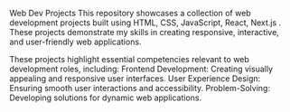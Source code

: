 Web Dev Projects
This repository showcases a collection of web development projects built using HTML, CSS, JavaScript, React, Next.js . These projects demonstrate my skills in creating responsive, interactive, and user-friendly web applications.

These projects highlight essential competencies relevant to web development roles, including:
Frontend Development: Creating visually appealing and responsive user interfaces.
User Experience Design: Ensuring smooth user interactions and accessibility.
Problem-Solving: Developing solutions for dynamic web applications.

